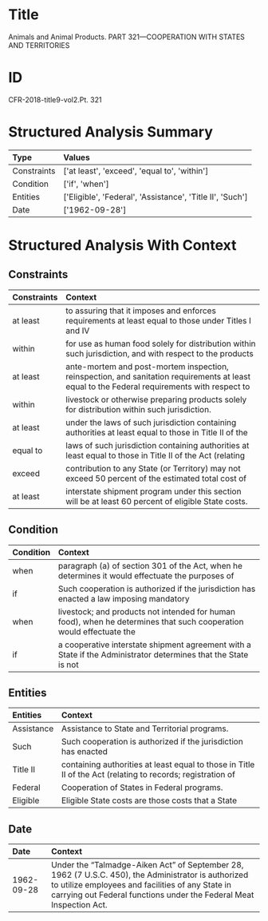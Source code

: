 # Title

 Animals and Animal Products. PART 321—COOPERATION WITH STATES AND TERRITORIES


# ID

 CFR-2018-title9-vol2.Pt. 321


# Structured Analysis Summary

| Type        | Values                                                    |
|:------------|:----------------------------------------------------------|
| Constraints | ['at least', 'exceed', 'equal to', 'within']              |
| Condition   | ['if', 'when']                                            |
| Entities    | ['Eligible', 'Federal', 'Assistance', 'Title II', 'Such'] |
| Date        | ['1962-09-28']                                            |


# Structured Analysis With Context

 


## Constraints

| Constraints   | Context                                                                                                                                      |
|:--------------|:---------------------------------------------------------------------------------------------------------------------------------------------|
| at least      | to assuring that it imposes and enforces requirements at least equal to those under Titles I and IV                                          |
| within        | for use as human food solely for distribution within such jurisdiction, and with respect to the products                                     |
| at least      | ante-mortem and post-mortem inspection, reinspection, and sanitation requirements at least equal to the Federal requirements with respect to |
| within        | livestock or otherwise preparing products solely for distribution within  such jurisdiction.                                                 |
| at least      | under the laws of such jurisdiction containing authorities at least equal to those in Title II of the                                        |
| equal to      | laws of such jurisdiction containing authorities at least equal to those in Title II of the Act (relating                                    |
| exceed        | contribution to any State (or Territory) may not exceed 50 percent of the estimated total cost of                                            |
| at least      | interstate shipment program under this section will be at least  60 percent of eligible State costs.                                         |


## Condition

| Condition   | Context                                                                                                             |
|:------------|:--------------------------------------------------------------------------------------------------------------------|
| when        | paragraph (a) of section 301 of the Act, when he determines it would effectuate the purposes of                     |
| if          | Such cooperation is authorized  if the jurisdiction has enacted a law imposing mandatory                            |
| when        | livestock; and products not intended for human food), when he determines that such cooperation would effectuate the |
| if          | a cooperative interstate shipment agreement with a State if the Administrator determines that the State is not      |


## Entities

| Entities   | Context                                                                                                     |
|:-----------|:------------------------------------------------------------------------------------------------------------|
| Assistance | Assistance  to State and Territorial programs.                                                              |
| Such       | Such cooperation is authorized if the jurisdiction has enacted                                              |
| Title II   | containing authorities at least equal to those in Title II of the Act (relating to records; registration of |
| Federal    | Cooperation of States in  Federal  programs.                                                                |
| Eligible   | Eligible State costs are those costs that a State                                                           |


## Date

| Date       | Context                                                                                                                                                                                                                                    |
|:-----------|:-------------------------------------------------------------------------------------------------------------------------------------------------------------------------------------------------------------------------------------------|
| 1962-09-28 | Under the &#8220;Talmadge-Aiken Act&#8221; of September 28, 1962 (7 U.S.C. 450), the Administrator is authorized to utilize employees and facilities of any State in carrying out Federal functions under the Federal Meat Inspection Act. |


